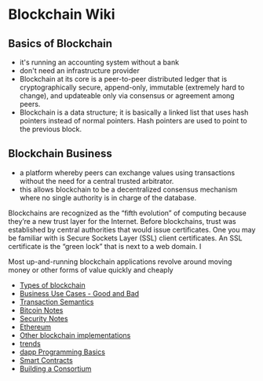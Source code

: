 # Blockchain Wiki

## Basics of Blockchain

* it's running an accounting system without a bank
* don't need an infrastructure provider
* Blockchain at its core is a peer-to-peer distributed ledger that is cryptographically secure, append-only, immutable (extremely hard to change), and updateable only via consensus or agreement among peers.
* Blockchain is a data structure; it is basically a linked list that uses hash pointers instead of normal pointers. Hash pointers are used to point to the previous block.

## Blockchain Business

* a platform whereby peers can exchange values using transactions without the need for a central trusted arbitrator. 
* this allows blockchain to be a decentralized consensus mechanism where no single authority is in charge of the database.

Blockchains are recognized as the “fifth evolution” of computing because they’re a new trust layer for the Internet. Before blockchains, trust was established by central authorities that would issue certificates. One you may be familiar with is Secure Sockets Layer (SSL) client certificates. An SSL certificate is the “green lock” that is next to a web domain. I

Most up-and-running blockchain applications revolve around moving money or other forms of value quickly and cheaply

* [Types of blockchain](types.md)
* [Business Use Cases - Good and Bad](use-cases.md)
* [Transaction Semantics](transactions.md)
* [Bitcoin Notes](bitcoin.md)
* [Security Notes](security.md)  
* [Ethereum](ethereum.md)
* [Other blockchain implementations](others.md)
* [trends](trends.md)
* [dapp Programming Basics](dapps.md)
* [Smart Contracts](SmartContracts.md)
* [Building a Consortium](consortiums.md)

